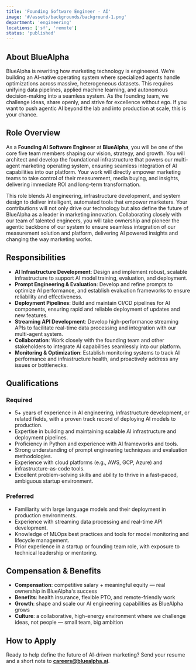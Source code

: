 ```yaml
---
title: 'Founding Software Engineer - AI'
image: '#/assets/backgrounds/background-1.png'
department: 'engineering'
locations: ['sf', 'remote']
status: 'published'
---
```


## About BlueAlpha

BlueAlpha is rewriting how marketing technology is engineered. We’re building an AI-native operating system where specialized agents handle optimizations across massive, heterogeneous datasets. This requires unifying data pipelines, applied machine learning, and autonomous decision-making into a seamless system. As the founding team, we challenge ideas, share openly, and strive for excellence without ego. If you want to push agentic AI beyond the lab and into production at scale, this is your chance.

## Role Overview

As a **Founding AI Software Engineer** at **BlueAlpha**, you will be one of the core five team members shaping our vision, strategy, and growth. You will architect and develop the foundational infrastructure that powers our multi-agent marketing operating system, ensuring seamless integration of AI capabilities into our platform. Your work will directly empower marketing teams to take control of their measurement, media buying, and insights, delivering immediate ROI and long-term transformation.

This role blends AI engineering, infrastructure development, and system design to deliver intelligent, automated tools that empower marketers. Your contributions will not only drive our technology but also define the future of BlueAlpha as a leader in marketing innovation. Collaborating closely with our team of talented engineers, you will take ownership and pioneer the agentic backbone of our system to ensure seamless integration of our measurement solution and platform, delivering AI powered insights and changing the way marketing works.

## Responsibilities

- **AI Infrastructure Development**: Design and implement robust, scalable infrastructure to support AI model training, evaluation, and deployment.
- **Prompt Engineering & Evaluation**: Develop and refine prompts to optimize AI performance, and establish evaluation frameworks to ensure reliability and effectiveness.
- **Deployment Pipelines**: Build and maintain CI/CD pipelines for AI components, ensuring rapid and reliable deployment of updates and new features.
- **Streaming API Development**: Develop high-performance streaming APIs to facilitate real-time data processing and integration with our multi-agent system.
- **Collaboration**: Work closely with the founding team and other stakeholders to integrate AI capabilities seamlessly into our platform.
- **Monitoring & Optimization**: Establish monitoring systems to track AI performance and infrastructure health, and proactively address any issues or bottlenecks.

## Qualifications

### Required

- 5+ years of experience in AI engineering, infrastructure development, or related fields, with a proven track record of deploying AI models to production.
- Expertise in building and maintaining scalable AI infrastructure and deployment pipelines.
- Proficiency in Python and experience with AI frameworks and tools.
- Strong understanding of prompt engineering techniques and evaluation methodologies.
- Experience with cloud platforms (e.g., AWS, GCP, Azure) and infrastructure-as-code tools.
- Excellent problem-solving skills and ability to thrive in a fast-paced, ambiguous startup environment.

### Preferred

- Familiarity with large language models and their deployment in production environments.
- Experience with streaming data processing and real-time API development.
- Knowledge of MLOps best practices and tools for model monitoring and lifecycle management.
- Prior experience in a startup or founding team role, with exposure to technical leadership or mentoring.

## Compensation & Benefits

- **Compensation**: competitive salary + meaningful equity — real ownership in BlueAlpha's success
- **Benefits**: health insurance, flexible PTO, and remote-friendly work
- **Growth**: shape and scale our AI engineering capabilities as BlueAlpha grows
- **Culture**: a collaborative, high-energy environment where we challenge ideas, not people — small team, big ambition

## How to Apply

Ready to help define the future of AI-driven marketing? Send your resume and a short note to **careers@bluealpha.ai**.
